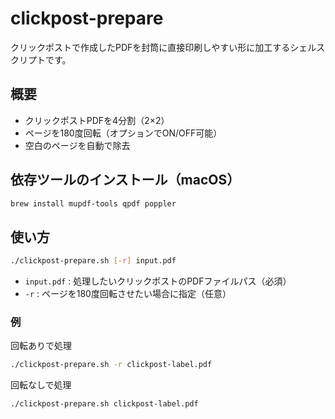 # clickpost-prepare

クリックポストで作成したPDFを封筒に直接印刷しやすい形に加工するシェルスクリプトです。

## 概要

- クリックポストPDFを4分割（2×2）  
- ページを180度回転（オプションでON/OFF可能）  
- 空白のページを自動で除去  

## 依存ツールのインストール（macOS）

```bash
brew install mupdf-tools qpdf poppler
```

## 使い方

```bash
./clickpost-prepare.sh [-r] input.pdf
```

- `input.pdf` : 処理したいクリックポストのPDFファイルパス（必須）  
- `-r`        : ページを180度回転させたい場合に指定（任意）  

### 例

回転ありで処理

```bash
./clickpost-prepare.sh -r clickpost-label.pdf
```

回転なしで処理
```bash
./clickpost-prepare.sh clickpost-label.pdf
```
